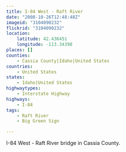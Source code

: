 ```yaml
---
title: I-84 West - Raft River
date: "2008-10-26T12:48:48Z"
imageid: "3104090232"
flickrid: "3104090232"
location:
    latitude: 42.436451
    longitude: -113.34398
places: []
counties:
    - Cassia County|Idaho|United States
countries:
    - United States
states:
    - Idaho|United States
highwaytypes:
    - Interstate Highway
highways:
    - I-84
tags:
    - Raft River
    - Big Green Sign

---
```

I-84 West - Raft River bridge in Cassia County.